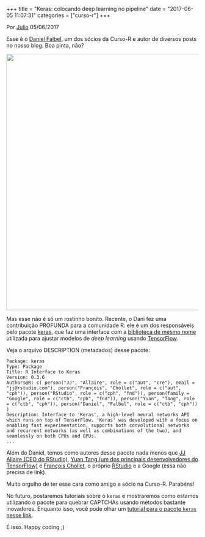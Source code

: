 +++
title = "Keras: colocando deep learning no pipeline"
date = "2017-06-05 11:07:31"
categories = ["curso-r"]
+++

<p class="text-muted text-uppercase mb-small text-right">
Por <a href="http://curso-r.com/author/julio">Julio</a> 05/06/2017
</p>
<p>
Esse é o <a href="http://curso-r.com/author/daniel/">Daniel Falbel</a>,
um dos sócios da Curso-R e autor de diversos posts no nosso blog. Boa
pinta, não?
</p>
<p>
<img src="http://curso-r.com/blog/2017-06-05-keras_files/figure-html/unnamed-chunk-1-1.png" width="672">
</p>
<p>
Mas esse não é só um rostinho bonito. Recente, o Dani fez uma
contribuição PROFUNDA para a comunidade R: ele é um dos responsáveis
pelo pacote <a href="https://github.com/rstudio/keras">keras</a>, que
faz uma interface com a <a href="https://keras.io/">biblioteca de mesmo
nome</a> utilizada para ajustar modelos de <em>deep learning</em> usando
<a href="https://www.tensorflow.org/">TensorFlow</a>.
</p>
<p>
Veja o arquivo DESCRIPTION (metadados) desse pacote:
</p>
<pre><code>Package: keras
Type: Package
Title: R Interface to Keras
Version: 0.3.6
Authors@R: c( person(&quot;JJ&quot;, &quot;Allaire&quot;, role = c(&quot;aut&quot;, &quot;cre&quot;), email = &quot;jj@rstudio.com&quot;), person(&quot;Fran&#xE7;ois&quot;, &quot;Chollet&quot;, role = c(&quot;aut&quot;, &quot;cph&quot;)), person(&quot;RStudio&quot;, role = c(&quot;cph&quot;, &quot;fnd&quot;)), person(family = &quot;Google&quot;, role = c(&quot;ctb&quot;, &quot;cph&quot;, &quot;fnd&quot;)), person(&quot;Yuan&quot;, &quot;Tang&quot;, role = c(&quot;ctb&quot;, &quot;cph&quot;)), person(&quot;Daniel&quot;, &quot;Falbel&quot;, role = c(&quot;ctb&quot;, &quot;cph&quot;)) )
Description: Interface to &apos;Keras&apos;, a high-level neural networks API which runs on top of TensorFlow. &apos;Keras&apos; was developed with a focus on enabling fast experimentation, supports both convolutional networks and recurrent networks (as well as combinations of the two), and seamlessly on both CPUs and GPUs.
...</code></pre>
<p>
Além do Daniel, temos como autores desse pacote nada menos que
<a href="https://en.wikipedia.org/wiki/Joseph_J._Allaire">JJ Allaire
(CEO do RStudio)</a>,
<a href="https://github.com/tensorflow/tensorflow/graphs/contributors">Yuan
Tang (um dos principais desenvolvedores do TensorFlow)</a> e
<a href="http://www.esade.edu/faculty/francois.collet">François
Chollet</a>, o próprio <a href="https://rstudio.com/">RStudio</a> e a
Google (essa não precisa de link).
</p>
<p>
Muito orgulho de ter esse cara como amigo e sócio na Curso-R. Parabéns!
</p>
<p>
No futuro, postaremos tutoriais sobre o <code>keras</code> e mostraremos
como estamos utilizando o pacote para quebrar CAPTCHAs usando métodos
bastante inovadores. Enquanto isso, você pode olhar um
<a href="https://rstudio.github.io/keras/">tutorial para o pacote
<code>keras</code> nesse link</a>.
</p>
<p>
É isso. Happy coding ;)
</p>

